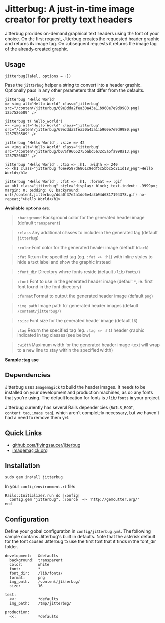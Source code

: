 # Jitterbug: A just-in-time image creator for pretty text headers

Jitterbug provides on-demand graphical text headers using the font of your choice. On the first request, Jitterbug creates the requested header graphic and returns its image tag. On subsequent requests it returns the image tag of the already-created graphic.

## Usage

    jitterbug(label, options = {})
    
Pass the `jitterbug` helper a string to convert into a header graphic. Optionally pass in any other parameters that differ from the defaults.

    jitterbug 'Hello World'
    => <img alt="Hello World" class="jitterbug" src="/content/jitterbug/69e3dda2fea30a43a11b960e7e9d9980.png?1257526589" />

    jitterbug t('hello_world')
    => <img alt="Hello World" class="jitterbug" src="/content/jitterbug/69e3dda2fea30a43a11b960e7e9d9980.png?1257526589" />

    jitterbug 'Hello World', :size => 42
    => <img alt="Hello World" class="jitterbug" src="/content/jitterbug/b07af9665275babd5632c5a5fa998a13.png?1257526682" />

    jitterbug 'Hello World', :tag => :h1, :width => 240
    => <h1 class="jitterbug f6ee9597d6861c9edf5c5bbc5c211d18_png">Hello World</h1>

    jitterbug 'Hello World', :fat => :h1, :format => :gif
    => <h1 class="jitterbug" style="display: block; text-indent: -9999px; margin: 0; padding: 0; background: url(/content/jitterbug/dda0f37e2a1dd6e4a3b94d6817194378.gif) no-repeat;">Hello World</h1>
    
**Available options are:**

> `:background` Background color for the generated header image (default `transparent`)

> `:class` Any additional classes to include in the generated tag (default `jitterbug`)

> `:color` Font color for the generated header image (default `black`)

> `:fat` Return the specified tag (eg. `:fat => :h1`) with inline styles to hide a text label and show the graphic instead

> `:font_dir` Directory where fonts reside (default `/lib/fonts/`)

> `:font` Font to use in the generated header image (default `*`, ie. first font found in the font directory)

> `:format` Format to output the generated header image (default `png`)

> `:img_path` Image path for generated header images (default `/content/jitterbug/`)

> `:size` Font size for the generated header image (default `16`)

> `:tag` Return the specified tag (eg. `:tag => :h1`) header graphic indicated in tag classes (see below)

> `:width` Maximum width for the generated header image (text will wrap to a new line to stay within the specified width)

**Sample :tag use**


## Dependencies

Jitterbug uses `Imagemagick` to build the header images. It needs to be installed on your development and production machines, as do any fonts that you're using. The default location for fonts is `/lib/fonts` in your project.

Jitterbug currently has several Rails dependencies (`RAILS_ROOT`, `content_tag`, `image_tag`), which aren't completely necessary, but we haven't had a need to remove them yet.

## Quick Links

 * [github.com/flyingsaucer/jitterbug](http://github.com/flyingsaucer/jitterbug)
 * [imagemagick.org](http://www.imagemagick.org/script/index.php)

## Installation

    sudo gem install jitterbug

In your `config/environment.rb` file:

    Rails::Initializer.run do |config|
      config.gem "jitterbug", :source  => 'http://gemcutter.org/'
    end

## Configuration

Define your global configuration in `config/jitterbug.yml`. The following sample contains Jitterbug's built in defaults. Note that the asterisk default for the font causes Jitterbug to use the first font that it finds in the font_dir folder.

    development:   &defaults
      background:  transparent
      color:       white
      font:        *
      font_dir:    /lib/fonts/
      format:      png
      img_path:    /content/jitterbug/
      size:        16

    test:
      <<:          *defaults
      img_path:    /tmp/jitterbug/

    production:
      <<:          *defaults